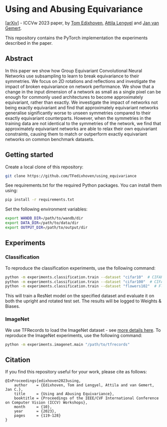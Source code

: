 # Using and Abusing Equivariance
[[arXiv](https://arxiv.org/abs/2308.11316)] - ICCVw 2023 paper, by [Tom Edixhoven](https://github.com/TFedixhoven), [Attila Lengyel](https://attila94.github.io) and [Jan van Gemert](http://jvgemert.github.io/index.html).

This repository contains the PyTorch implementation the experiments described in the paper.

## Abstract
In this paper we show how Group Equivariant Convolutional Neural Networks use subsampling to learn to break equivariance to their symmetries. We focus on 2D rotations and reflections and investigate the impact of broken equivariance on network performance. We show that a change in the input dimension of a network as small as a single pixel can be enough for commonly used architectures to become approximately equivariant, rather than exactly. We investigate the impact of networks not being exactly equivariant and find that approximately equivariant networks generalise significantly worse to unseen symmetries compared to their exactly equivariant counterparts. However, when the symmetries in the training data are not identical to the symmetries of the network, we find that approximately equivariant networks are able to relax their own equivariant constraints, causing them to match or outperform exactly equivariant networks on common benchmark datasets.

## Getting started

Create a local clone of this repository:
```bash
git clone https://github.com/TFedixhoven/using_equivariance
```

See requirements.txt for the required Python packages. You can install them using:
```bash
pip install -r requirements.txt
```

Set the following environment variables:
```bash
export WANDB_DIR=/path/to/wandb/dir
export DATA_DIR=/path/to/data/dir
export OUTPUT_DIR=/path/to/output/dir
```

## Experiments


### Classification
To reproduce the classification experiments, use the following command:

```bash
python -m experiments.classification.train --dataset "cifar10"  # CIFAR-10
python -m experiments.classification.train --dataset "cifar100"  # CIFAR-100
python -m experiments.classification.train --dataset "flowers102"  # Flowers-102
```

This will train a ResNet model on the specified dataset and evaluate it on both the upright and rotated test set. The results will be logged to Weights & Biases.

### ImageNet
We use TFRecords to load the ImageNet dataset - see [more details here](https://www.kaggle.com/code/ipythonx/tfrecord-imagenet-basic-starter-on-tpu-vm). To reproduce the ImageNet experiments, use the following command:

```bash
python -m experiments.imagenet.main "/path/to/tfrecords"
```

## Citation

If you find this repository useful for your work, please cite as follows:

```
@InProceedings{edixhoven2023using,
    author    = {Edixhoven, Tom and Lengyel, Attila and van Gemert, Jan C.},
    title     = {Using and Abusing Equivariance},
    booktitle = {Proceedings of the IEEE/CVF International Conference on Computer Vision (ICCV) Workshops},
    month     = {10},
    year      = {2023},
    pages     = {119-128}
}
```

